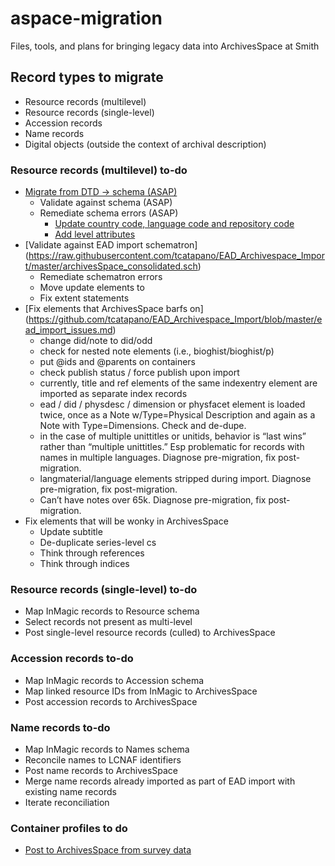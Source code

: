 # aspace-migration
Files, tools, and plans for bringing legacy data into ArchivesSpace at Smith
## Record types to migrate
* Resource records (multilevel)
* Resource records (single-level)
* Accession records
* Name records
* Digital objects (outside the context of archival description)

### Resource records (multilevel) to-do
* [Migrate from DTD -> schema (ASAP)](https://github.com/smith-special-collections/aspace-migration/blob/master/resources/EAD%20fixes%20now/dtd2schema.xsl)
	* Validate against schema (ASAP)
	* Remediate schema errors (ASAP)
		* [Update country code, language code and repository code](https://github.com/smith-special-collections/aspace-migration/blob/master/resources/EAD%20fixes%20now/SchemaCompliance.xsl)
		* [Add level attributes](https://github.com/smith-special-collections/aspace-migration/blob/master/resources/EAD%20fixes%20now/AddLevelIfNotPresent.xsl)
* [Validate against EAD import schematron] (https://raw.githubusercontent.com/tcatapano/EAD_Archivespace_Import/master/archivesSpace_consolidated.sch)
	* Remediate schematron errors
	* Move update <note> elements to <odd>
	* Fix extent statements
* [Fix elements that ArchivesSpace barfs on] (https://github.com/tcatapano/EAD_Archivespace_Import/blob/master/ead_import_issues.md)
	* change did/note to did/odd
	* check for nested note elements (i.e., bioghist/bioghist/p)
	* put @ids and @parents on containers
	* check publish status / force publish upon import
	* currently, title and ref elements of the same indexentry element are imported as separate index records
	* ead / did / physdesc / dimension or physfacet element is loaded twice, once as a Note w/Type=Physical Description and again as a Note with Type=Dimensions. Check and de-dupe.
	* in the case of multiple unittitles or unitids, behavior is “last wins” rather than “multiple unittitles.” Esp problematic for records with names in multiple languages. Diagnose pre-migration, fix post-migration.
	* langmaterial/language elements stripped during import. Diagnose pre-migration, fix post-migration.
	* Can’t have notes over 65k. Diagnose pre-migration, fix post-migration.
* Fix elements that will be wonky in ArchivesSpace
	* Update subtitle
	* De-duplicate series-level cs 
	* Think through references
	* Think through indices
	
### Resource records (single-level) to-do
* Map InMagic records to Resource schema
* Select records not present as multi-level
* Post single-level resource records (culled) to ArchivesSpace

### Accession records to-do
* Map InMagic records to Accession schema
* Map linked resource IDs from InMagic to ArchivesSpace
* Post accession records to ArchivesSpace

### Name records to-do
* Map InMagic records to Names schema
* Reconcile names to LCNAF identifiers
* Post name records to ArchivesSpace
* Merge name records already imported as part of EAD import with existing name records
* Iterate reconciliation

### Container profiles to do
* [Post to ArchivesSpace from survey data](https://github.com/smith-special-collections/aspace-migration/blob/master/container%20profiles/AddContainerProfiles.py)
